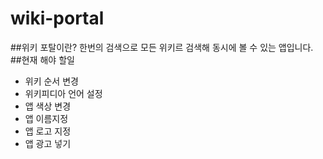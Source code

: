 # wiki-portal

##위키 포탈이란?
한번의 검색으로 모든 위키르 검색해 동시에 볼 수 있는 앱입니다.
##현재 해야 할일
- 위키 순서 변경
- 위키피디아 언어 설정
- 앱 색상 변경
- 앱 이름지정
- 앱 로고 지정
- 앱 광고 넣기
